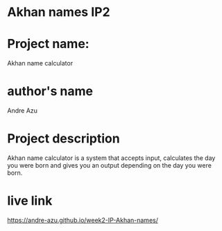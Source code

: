 # Akhan names IP2
# Project name: 
Akhan name calculator
# author's name
Andre Azu
# Project description
Akhan name calculator is a system that accepts input, calculates the day you were born and gives you an output depending on the day you were born.
# live link
https://andre-azu.github.io/week2-IP-Akhan-names/